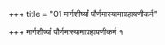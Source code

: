 +++
title = "01 मार्गशीर्ष्यां पौर्णमास्यामाग्रहायणीकर्म"

+++
मार्गशीर्ष्यां पौर्णमास्यामाग्रहायणीकर्म १